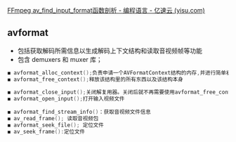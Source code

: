 

[FFmpeg av_find_input_format函数剖析 - 编程语言 - 亿速云 (yisu.com)](https://www.yisu.com/jc/87560.html)

## avformat

- 包括获取解码所需信息以生成解码上下文结构和读取音视频帧等功能
- 包含 demuxers 和 muxer 库；

```c
◼ avformat_alloc_context();负责申请一个AVFormatContext结构的内存,并进行简单初始化
◼ avformat_free_context();释放该结构里的所有东西以及该结构本身
    
◼ avformat_close_input();关闭解复用器。关闭后就不再需要使用avformat_free_context 进行释放。
◼ avformat_open_input();打开输入视频文件
    
◼ avformat_find_stream_info()：获取音视频文件信息
◼ av_read_frame(); 读取音视频包
◼ avformat_seek_file(); 定位文件
◼ av_seek_frame():定位文件
```



